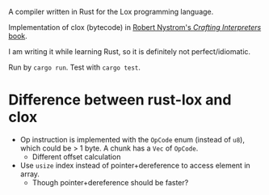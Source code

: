 A compiler written in Rust for the Lox programming language. 

Implementation of clox (bytecode) in [Robert Nystrom's *Crafting Interpreters* book](https://craftinginterpreters.com/).

I am writing it while learning Rust, so it is definitely not perfect/idiomatic.

Run by `cargo run`. Test with `cargo test`.

# Difference between rust-lox and clox #
- Op instruction is implemented with the `OpCode` enum (instead of `u8`), which could be > 1 byte. A chunk has a `Vec` of `OpCode`. 
  - Different offset calculation
- Use `usize` index instead of pointer+dereference to access element in array.
  - Though pointer+dereference should be faster?
